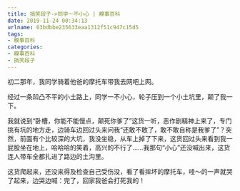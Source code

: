 ```yaml
---
title: 搞笑段子->同学一不小心 | 糗事百科
date: 2019-11-24 00:34:13
urlname: 03bdbbe235633eaa1312f51c947c15d5
tags: 
- 糗事百科
categories:
- 糗事百科
- 搞笑段子
---
```

初二那年，我同学骑着他爸的摩托车带我去网吧上网。

经过一条凹凸不平的小土路上，同学一不小心，轮子压到一个小土坑里，颠了我一下。

我就说到“卧槽，你能不能慢点，颠死你爹了”这货一听，恶作剧精神上来了，专门挑有坑的地方走，边骑车边回过头来问我“还敢不敢了，敢不敢自称是我爹了”？突然，前面有个比较深的大坑，我没坐稳，从车上掉了下来，这货回过头来看到我一屁股坐在地上，哈哈哈的笑着，高兴的不行了……我那句“小心”还没喊出来，这货连人带车全都扎进了路边的土沟里。

这货爬起来，还没来得及检查自己受伤没，看了看摔坏的摩托车，哇～的一声就哭了起来，边哭边喊：完了，回家我爸会打死我的！


